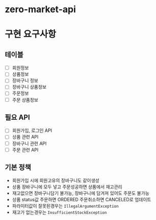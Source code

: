 # zero-market-api

# 구현 요구사항
## 테이블

- [ ] 회원정보
- [ ] 상품정보
- [ ] 장바구니 정보
- [ ] 장바구니 상품정보
- [ ] 주문정보
- [ ] 주문 상품정보

## 필요 API

- [ ] 회원가입, 로그인 API
- [ ] 상품 관련 API
- [ ] 장바구니 관련 API
- [ ] 주문 관련 API

## 기본 정책
- 회원가입 시에 회원고유의 장바구니도 같이생성
- 상품 장바구니에 모두 넣고 주문성공하면 상품에서 재고관리
- 재고없으면 장바구니담기 불가능, 장바구니에 담겨져 있어도 주문도 불가능
- 상품 status값 주문하면 ORDERED 주문취소하면 CANCELED로 업데이트
- 파라미터값이 잘못된경우는  `IllegalArgumentException`  
- 재고가 없는경우는  `InsufficientStockException`
